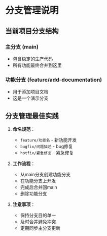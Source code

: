# 分支管理说明

## 当前项目分支结构

### 主分支 (main)
- 包含稳定的生产代码
- 所有功能最终合并到这里

### 功能分支 (feature/add-documentation)
- 用于添加项目文档
- 这是一个演示分支

## 分支管理最佳实践

1. **命名规范**：
   - `feature/功能名` - 新功能开发
   - `bugfix/问题描述` - bug修复
   - `hotfix/紧急修复` - 紧急修复

2. **工作流程**：
   - 从main分支创建功能分支
   - 在功能分支上开发
   - 完成后合并回main
   - 删除功能分支

3. **注意事项**：
   - 保持分支目的单一
   - 及时合并避免冲突
   - 定期同步主分支更新
